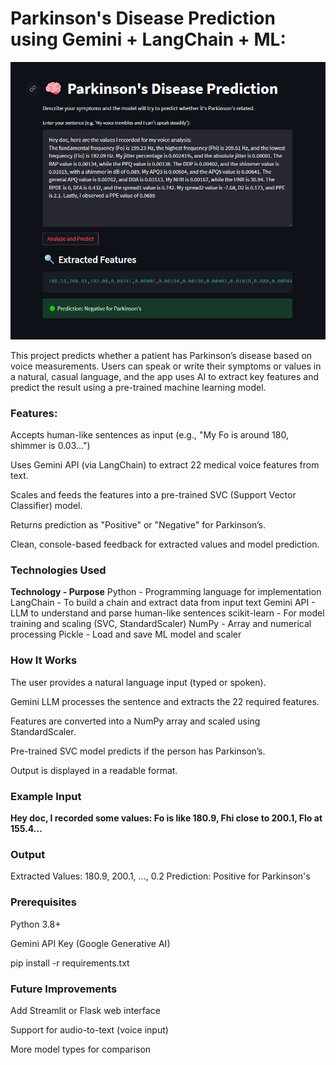 # Parkinson's Disease Prediction using Gemini + LangChain + ML:

![Img](image.png)

This project predicts whether a patient has Parkinson’s disease based on voice measurements. Users can speak or write their symptoms or values in a natural, casual language, and the app uses AI to extract key features and predict the result using a pre-trained machine learning model.

### Features:

Accepts human-like sentences as input (e.g., "My Fo is around 180, shimmer is 0.03...")

Uses Gemini API (via LangChain) to extract 22 medical voice features from text.

Scales and feeds the features into a pre-trained SVC (Support Vector Classifier) model.

Returns prediction as "Positive" or "Negative" for Parkinson’s.

Clean, console-based feedback for extracted values and model prediction.

### Technologies Used

**Technology	- Purpose**
Python	- Programming language for implementation
LangChain -	To build a chain and extract data from input text
Gemini API -	LLM to understand and parse human-like sentences
scikit-learn -	For model training and scaling (SVC, StandardScaler)
NumPy -	Array and numerical processing
Pickle -	Load and save ML model and scaler

### How It Works

The user provides a natural language input (typed or spoken).

Gemini LLM processes the sentence and extracts the 22 required features.

Features are converted into a NumPy array and scaled using StandardScaler.

Pre-trained SVC model predicts if the person has Parkinson’s.

Output is displayed in a readable format.

### Example Input

**Hey doc, I recorded some values: Fo is like 180.9, Fhi close to 200.1, Flo at 155.4...**

###  Output

Extracted Values:
180.9, 200.1, ..., 0.2
Prediction: Positive for Parkinson's

### Prerequisites

Python 3.8+

Gemini API Key (Google Generative AI)

pip install -r requirements.txt

### Future Improvements

Add Streamlit or Flask web interface

Support for audio-to-text (voice input)

More model types for comparison